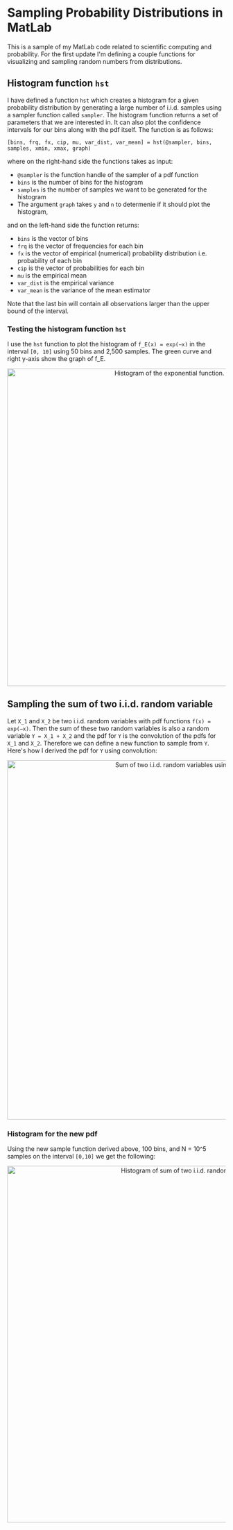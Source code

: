 # Sampling Probability Distributions in MatLab
This is a sample of my MatLab code related to scientific computing and probability. For the first update I'm defining a couple functions for visualizing and sampling random numbers from distributions.

## Histogram function `hst`
I have defined a function `hst` which creates a histogram for a given probability distribution by generating a large number of i.i.d. samples using a sampler function called `sampler`. The histogram function returns a set of parameters that we are interested in. It can also plot the confidence intervals for our bins along with the pdf itself. The function is as follows:
```
[bins, frq, fx, cip, mu, var_dist, var_mean] = hst(@sampler, bins, samples, xmin, xmax, graph)
```
where on the right-hand side the functions takes as input:
* `@sampler` is the function handle of the sampler of a pdf function
* `bins` is the number of bins for the histogram
* `samples` is the number of samples we want to be generated for the histogram
* The argument `graph` takes `y` and `n` to determenie if it should plot the histogram,

and on the left-hand side the function returns:
* `bins` is the vector of bins
* `frq` is the vector of frequencies for each bin
* `fx` is the vector of empirical (numerical) probability distribution i.e. probability of each bin
* `cip` is the vector of probabilities for each bin
* `mu` is the empirical mean
* `var_dist` is the empirical variance
* `var_mean` is the variance of the mean estimator

Note that the last bin will contain all observations larger than the upper bound of the interval.

### Testing the histogram function `hst`
I use the `hst` function to plot the histogram of `f_E(x) = exp(−x)` in the interval `[0, 10]` using 50 bins and
2,500 samples. The green curve and right y-axis show the graph of f_E.
<p align="center">
<img width="732" alt="Histogram of the exponential function." src="https://user-images.githubusercontent.com/65843134/150830562-93975576-13ea-4a4c-8ca2-efab777261b9.png">
</p>

## Sampling the sum of two i.i.d. random variable
Let `X_1` and `X_2` be two i.i.d. random variables with pdf functions `f(x) = exp(−x)`. Then the sum of these two random variables is also a random variable `Y = X_1 + X_2` and the pdf for `Y` is the convolution of the pdfs for `X_1` and `X_2`. Therefore we can define a new function to sample from `Y`. Here's how I derived the pdf for `Y` using convolution:
<p align="center">
<img width="828" alt="Sum of two i.i.d. random variables using convolution" src="https://user-images.githubusercontent.com/65843134/150833408-f2c2d040-7657-43f8-b84b-caddfe13917c.png">
</p>

### Histogram for the new pdf
Using the new sample function derived above, 100 bins, and N = 10^5 samples on the interval `[0,10]` we get the following:
<p align="center">
<img width="822" alt="Histogram of sum of two i.i.d. random variables" src="https://user-images.githubusercontent.com/65843134/150833810-90d24c6a-2918-4875-8f78-2343466ac295.png">
</p>
